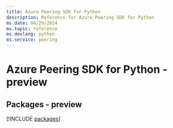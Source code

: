 ```yaml
---
title: Azure Peering SDK for Python
description: Reference for Azure Peering SDK for Python
ms.date: 04/29/2024
ms.topic: reference
ms.devlang: python
ms.service: peering
---
```

# Azure Peering SDK for Python - preview
## Packages - preview
[!INCLUDE [packages](peering-index.md)]
